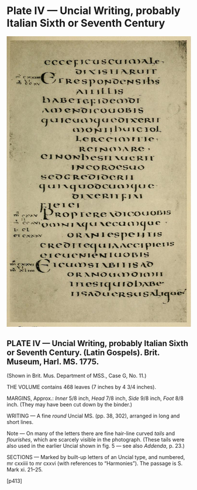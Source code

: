 # Plate IV — Uncial Writing, probably Italian Sixth or Seventh Century

![Plate IV.&#x2014;Uncial Writing, probably Italian Sixth or Seventh Century. \(Latin Gospels\). Brit. Museum, Harl. MS. 1775.](../.gitbook/assets/i439e-plate_iv.jpg)

## PLATE IV — Uncial Writing, probably Italian Sixth or Seventh Century. \(Latin Gospels\). Brit. Museum, Harl. MS. 1775.   <a id="plate04-note"></a>

\(Shown in Brit. Mus. Department of MSS., Case G, No. 11.\)

THE VOLUME contains 468 leaves \(7 inches by 4 3/4 inches\).

MARGINS, Approx.: _Inner_ 5/8 inch, _Head_ 7/8 inch, _Side_ 9/8 inch, _Foot_ 8/8 inch. \(They may have been cut down by the binder.\)

WRITING — A fine _round_ Uncial MS. \(pp. 38, 302\), arranged in long and short lines.

Note — On many of the letters there are fine hair-line curved _tails_ and _flourishes_, which are scarcely visible in the photograph. \(These tails were also used in the earlier Uncial shown in fig. 5 — see also _Addenda_, p. 23.\)

SECTIONS — Marked by built-up letters of an Uncial type, and numbered, mr cxxiiii to mr cxxvi \(with references to “Harmonies”\). The passage is S. Mark xi. 21–25.

\[p413\]

